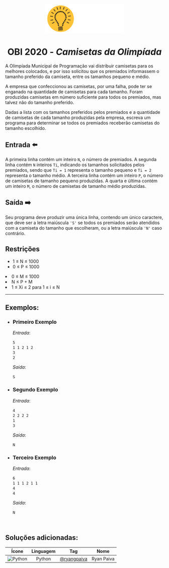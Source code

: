 <p align="center">
<img width="250px" src="../../../../docs/imagens/obi/logo-obi.svg"/> </p>

 <h1 align="center" style="font-weight: bold">OBI 2020 - <span style="font-style: italic"> Camisetas da Olimpíada</span></h1>

A Olimpíada Municipal de Programação vai distribuir camisetas para os melhores colocados, e por isso solicitou que os premiados informassem o tamanho preferido da camiseta, entre os tamanhos pequeno e médio.

A empresa que confeccionou as camisetas, por uma falha, pode ter se enganado na quantidade de camisetas para cada tamanho. Foram produzidas camisetas em número suficiente para todos os premiados, mas talvez não do tamanho preferido.

Dadas a lista com os tamanhos preferidos pelos premiados e a quantidade de camisetas de cada tamanho produzidas pela empresa, escreva um programa para determinar se todos os premiados receberão camisetas do tamanho escolhido.

## Entrada ⬅️ 
A primeira linha contém um inteiro `N`, o número de premiados. A segunda linha contém `N` inteiros `Ti`, indicando os tamanhos solicitados pelos premiados, sendo que `Ti = 1` representa o tamanho pequeno e `Ti = 2` representa o tamanho médio. A terceira linha contém um inteiro `P`, o número de camisetas de tamanho pequeno produzidas. A quarta e última contém um inteiro `M`, o número de camisetas de tamanho médio produzidas.

## Saída ➡️
Seu programa deve produzir uma única linha, contendo um único caractere, que deve ser a letra maiúscula `'S'` se todos os premiados serão atendidos com a camiseta do tamanho que escolheram, ou a letra maiúscula `'N'` caso contrário.

## Restrições
- 1 ≤ N ≤ 1000
- 0 ≤ P ≤ 1000
<li>0 ≤ M ≤ 1000</li>
<li>N ≤ P + M</li>
<li>1 ≤ Xi ≤ 2 para 1 ≤ i ≤ N</li>

---
## Exemplos:

- ### Primeiro Exemplo
  *Entrada*:
  ```
  5
  1 1 2 1 2
  3
  2
  ```
  *Saída*:
  ```
  S
  ```
- ### Segundo Exemplo
  *Entrada*:
  ```
  4
  2 2 2 2
  1
  3
  ```
  *Saída*:
  ```
  N
  ```
- ### Terceiro Exemplo
  *Entrada*:
  ```
  6
  1 1 1 2 1 1
  4
  4
  ```
  *Saída*:
  ```
  N
  ```

<br/>

## Soluções adicionadas:
| Ícone | Linguagem | Tag | Nome |
|:---:|:---:|:---:|:---:|
| <img width="100px" alt="Python" src="../../../../docs/recursos/ícones/python.svg"> | Python | [@ryangpaiva](https://github.com/ryangpaiva) | Ryan Paiva |

